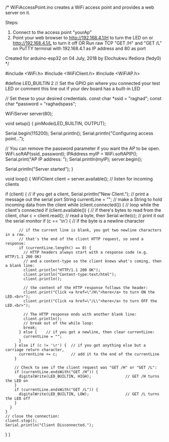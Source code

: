 /*
  WiFiAccessPoint.ino creates a WiFi access point and provides a web server on it.

  Steps:
  1. Connect to the access point "yourAp"
  2. Point your web browser to http://192.168.4.1/H to turn the LED on or http://192.168.4.1/L to turn it off
     OR
     Run raw TCP "GET /H" and "GET /L" on PuTTY terminal with 192.168.4.1 as IP address and 80 as port

  Created for arduino-esp32 on 04 July, 2018
  by Elochukwu Ifediora (fedy0)
*/

#include <WiFi.h>
#include <WiFiClient.h>
#include <WiFiAP.h>

#define LED_BUILTIN 2   // Set the GPIO pin where you connected your test LED or comment this line out if your dev board has a built-in LED

// Set these to your desired credentials.
const char *ssid = "raghad";
const char *password = "raghadspass";

WiFiServer server(80);


void setup() {
  pinMode(LED_BUILTIN, OUTPUT);

  Serial.begin(115200);
  Serial.println();
  Serial.println("Configuring access point...");

  // You can remove the password parameter if you want the AP to be open.
  WiFi.softAP(ssid, password);
  IPAddress myIP = WiFi.softAPIP();
  Serial.print("AP IP address: ");
  Serial.println(myIP);
  server.begin();

  Serial.println("Server started");
}

void loop() {
  WiFiClient client = server.available();   // listen for incoming clients

  if (client) {                             // if you get a client,
    Serial.println("New Client.");           // print a message out the serial port
    String currentLine = "";                // make a String to hold incoming data from the client
    while (client.connected()) {            // loop while the client's connected
      if (client.available()) {             // if there's bytes to read from the client,
        char c = client.read();             // read a byte, then
        Serial.write(c);                    // print it out the serial monitor
        if (c == '\n') {                    // if the byte is a newline character

          // if the current line is blank, you got two newline characters in a row.
          // that's the end of the client HTTP request, so send a response:
          if (currentLine.length() == 0) {
            // HTTP headers always start with a response code (e.g. HTTP/1.1 200 OK)
            // and a content-type so the client knows what's coming, then a blank line:
            client.println("HTTP/1.1 200 OK");
            client.println("Content-type:text/html");
            client.println();

            // the content of the HTTP response follows the header:
            client.print("Click <a href=\"/H\">here</a> to turn ON the LED.<br>");
            client.print("Click <a href=\"/L\">here</a> to turn OFF the LED.<br>");

            // The HTTP response ends with another blank line:
            client.println();
            // break out of the while loop:
            break;
          } else {    // if you got a newline, then clear currentLine:
            currentLine = "";
          }
        } else if (c != '\r') {  // if you got anything else but a carriage return character,
          currentLine += c;      // add it to the end of the currentLine
        }

        // Check to see if the client request was "GET /H" or "GET /L":
        if (currentLine.endsWith("GET /H")) {
          digitalWrite(LED_BUILTIN, HIGH);               // GET /H turns the LED on
        }
        if (currentLine.endsWith("GET /L")) {
          digitalWrite(LED_BUILTIN, LOW);                // GET /L turns the LED off
        }
      }
    }
    // close the connection:
    client.stop();
    Serial.println("Client Disconnected.");
  }
}

